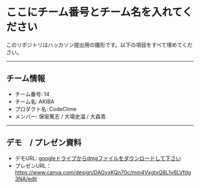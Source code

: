 # ここにチーム番号とチーム名を入れてください

このリポジトリはハッカソン提出用の雛形です。以下の項目をすべて埋めてください。

---

## チーム情報
- チーム番号: 14
- チーム名: AKIBA
- プロダクト名: CodeClime
- メンバー: 保坂篤志 / 大場史温 / 大森青

---

## デモ　/ プレゼン資料
- デモURL: [googleドライブからdmgファイルをダウンロードして下さい](https://drive.google.com/file/d/1GSuuIL52QkQiI32GqlROkfoQgVTtQ7U0/view?usp=sharing)
- プレゼンURL：https://www.canva.com/design/DAGyxKQn70c/mm4VxgtxQ8L1v6LVfdg3NA/edit
